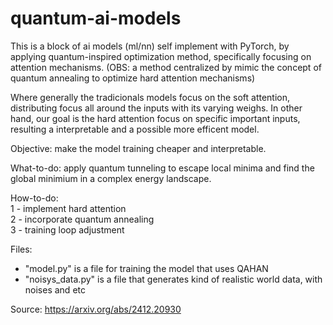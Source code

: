 # quantum-ai-models

This is a block of ai models (ml/nn) self implement with PyTorch, by applying quantum-inspired optimization method, specifically focusing on attention mechanisms. (OBS: a method centralized by mimic the concept of quantum annealing to optimize hard attention mechanisms)

Where generally the tradicionals models focus on the soft attention, distributing focus all around the inputs with its varying weighs. In other hand, 
our goal is the hard attention focus on specific important inputs, resulting a interpretable and a possible more efficent model.

Objective: make the model training cheaper and interpretable.

What-to-do: apply quantum tunneling to escape local minima and find the global minimium in a complex energy landscape.

How-to-do:<br>
1 - implement hard attention<br>
2 - incorporate quantum annealing<br>
3 - training loop adjustment<br>

Files:
 - "model.py" is a file for training the model that uses QAHAN
 - "noisys_data.py" is a file that generates kind of realistic world data, with noises and etc

 Source: https://arxiv.org/abs/2412.20930